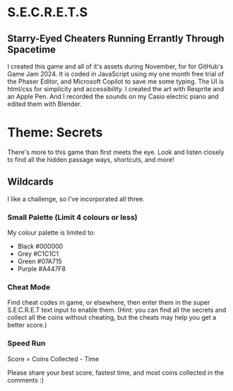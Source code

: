 # S.E.C.R.E.T.S
## Starry-Eyed Cheaters Running Errantly Through Spacetime

I created this game and all of it's assets during November, for for GitHub's Game Jam 2024. It is coded in JavaScript using my one month free trial of the Phaser Editor, and Microsoft Copilot to save me some typing. The UI is html/css for simplicity and accessibility. I created the art with Resprite and an Apple Pen. And I recorded the sounds on my Casio electric piano and edited them with Blender.

# Theme: Secrets
There's more to this game than first meets the eye. Look and listen closely to find all the hidden passage ways, shortcuts, and more!

## Wildcards
I like a challenge, so I've incorporated all three.

### Small Palette (Limit 4 colours or less)
My colour palette is limited to:
- Black #000000
- Grey #C1C1C1
- Green #07A715
- Purple #A447F8

### Cheat Mode
Find cheat codes in game, or elsewhere, then enter them in the super S.E.C.R.E.T text input to enable them. (Hint: you can find all the secrets and collect all the coins without cheating, but the cheats may help you get a better score.)

### Speed Run
Score = Coins Collected - Time

Please share your best score, fastest time, and most coins collected in the comments :)